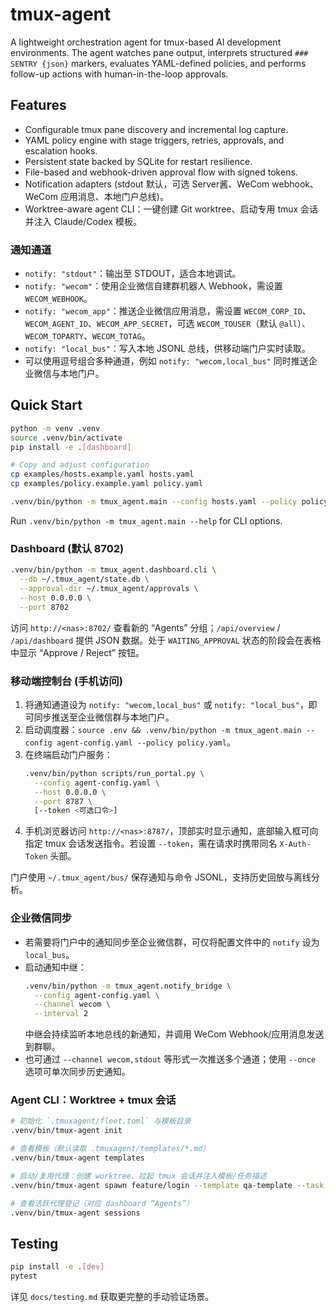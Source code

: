 # tmux-agent

A lightweight orchestration agent for tmux-based AI development environments. The agent watches pane output, interprets structured `### SENTRY {json}` markers, evaluates YAML-defined policies, and performs follow-up actions with human-in-the-loop approvals.

## Features
- Configurable tmux pane discovery and incremental log capture.
- YAML policy engine with stage triggers, retries, approvals, and escalation hooks.
- Persistent state backed by SQLite for restart resilience.
- File-based and webhook-driven approval flow with signed tokens.
- Notification adapters (stdout 默认，可选 Server酱、WeCom webhook、WeCom 应用消息、本地门户总线)。
- Worktree-aware agent CLI：一键创建 Git worktree、启动专用 tmux 会话并注入 Claude/Codex 模板。

### 通知通道
- `notify: "stdout"`：输出至 STDOUT，适合本地调试。
- `notify: "wecom"`：使用企业微信自建群机器人 Webhook，需设置 `WECOM_WEBHOOK`。
- `notify: "wecom_app"`：推送企业微信应用消息，需设置 `WECOM_CORP_ID`、`WECOM_AGENT_ID`、`WECOM_APP_SECRET`，可选 `WECOM_TOUSER`（默认 `@all`）、`WECOM_TOPARTY`、`WECOM_TOTAG`。
- `notify: "local_bus"`：写入本地 JSONL 总线，供移动端门户实时读取。
- 可以使用逗号组合多种通道，例如 `notify: "wecom,local_bus"` 同时推送企业微信与本地门户。

## Quick Start
```bash
python -m venv .venv
source .venv/bin/activate
pip install -e .[dashboard]

# Copy and adjust configuration
cp examples/hosts.example.yaml hosts.yaml
cp examples/policy.example.yaml policy.yaml

.venv/bin/python -m tmux_agent.main --config hosts.yaml --policy policy.yaml
```

Run `.venv/bin/python -m tmux_agent.main --help` for CLI options.

### Dashboard (默认 8702)
```bash
.venv/bin/python -m tmux_agent.dashboard.cli \
  --db ~/.tmux_agent/state.db \
  --approval-dir ~/.tmux_agent/approvals \
  --host 0.0.0.0 \
  --port 8702
```

访问 `http://<nas>:8702/` 查看新的 “Agents” 分组；`/api/overview` / `/api/dashboard` 提供 JSON 数据。处于 `WAITING_APPROVAL` 状态的阶段会在表格中显示 “Approve / Reject” 按钮。

### 移动端控制台 (手机访问)
1. 将通知通道设为 `notify: "wecom,local_bus"` 或 `notify: "local_bus"`，即可同步推送至企业微信群与本地门户。
2. 启动调度器：`source .env && .venv/bin/python -m tmux_agent.main --config agent-config.yaml --policy policy.yaml`。
3. 在终端启动门户服务：
   ```bash
   .venv/bin/python scripts/run_portal.py \
     --config agent-config.yaml \
     --host 0.0.0.0 \
     --port 8787 \
     [--token <可选口令>]
   ```
4. 手机浏览器访问 `http://<nas>:8787/`，顶部实时显示通知，底部输入框可向指定 tmux 会话发送指令。若设置 `--token`，需在请求时携带同名 `X-Auth-Token` 头部。

门户使用 `~/.tmux_agent/bus/` 保存通知与命令 JSONL，支持历史回放与离线分析。

### 企业微信同步
- 若需要将门户中的通知同步至企业微信群，可仅将配置文件中的 `notify` 设为 `local_bus`。
- 启动通知中继：
  ```bash
  .venv/bin/python -m tmux_agent.notify_bridge \
    --config agent-config.yaml \
    --channel wecom \
    --interval 2
  ```
  中继会持续监听本地总线的新通知，并调用 WeCom Webhook/应用消息发送到群聊。
- 也可通过 `--channel wecom,stdout` 等形式一次推送多个通道；使用 `--once` 选项可单次同步历史通知。

### Agent CLI：Worktree + tmux 会话
```bash
# 初始化 `.tmuxagent/fleet.toml` 与模板目录
.venv/bin/tmux-agent init

# 查看模板（默认读取 .tmuxagent/templates/*.md）
.venv/bin/tmux-agent templates

# 启动/复用代理：创建 worktree、拉起 tmux 会话并注入模板/任务描述
.venv/bin/tmux-agent spawn feature/login --template qa-template --task "验证登录流程"

# 查看活跃代理登记（对应 dashboard “Agents”）
.venv/bin/tmux-agent sessions
```

## Testing
```bash
pip install -e .[dev]
pytest
```

详见 `docs/testing.md` 获取更完整的手动验证场景。
